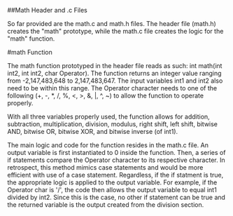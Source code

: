 ##Math Header and .c Files

So far provided are the math.c and math.h files.  The header file (math.h) creates the "math" prototype, while the math.c file creates the logic for the "math" function.

#math Function

The math function prototyped in the header file reads as such: int math(int int2, int int2, char Operator).  The function returns an integer value ranging from -2,147,483,648 to 2,147,483,647.  The input variables int1 and int2 also need to be within this range.  The Operator character needs to one of the following (+, -, *, /, %, <, >, &, |, ^, ~) to allow the function to operate properly.

With all three variables properly used, the function allows for addition, subtraction, multiplication, division, modulus, right shift, left shift, bitwise AND, bitwise OR, bitwise XOR, and bitwise inverse (of int1).

The main logic and code for the function resides in the math.c file.  An output variable is first instantiated to 0 inside the function.  Then, a series of if statements compare the Operator character to its respective character.  In retrospect, this method mimics case statements and would be more efficient with use of a case statement.  Regardless, if the if statment is true, the appropriate logic is applied to the output variable.  For example, if the Operator char is '/', the code then allows the output variable to equal int1 divided by int2.  Since this is the case, no other if statement can be true and the returned variable is the output created from the division section.
